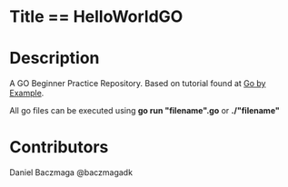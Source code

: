 # Title == HelloWorldGO

# Description
A GO Beginner Practice Repository. Based on tutorial found at <a href="https://gobyexample.com"> Go by Example</a>.

All go files can be executed using <b>go run "filename".go</b> or <b>./"filename"</b>

# Contributors
Daniel Baczmaga @baczmagadk
